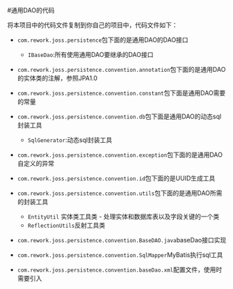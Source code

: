 #通用DAO的代码

将本项目中的代码文件复制到你自己的项目中，代码文件如下：

* `com.rework.joss.persistence`包下面的是通用DAO的DAO接口

   * `IBaseDao`:所有使用通用DAO要继承的DAO接口

* `com.rework.joss.persistence.convention.annotation`包下面的是通用DAO的实体类的注解，参照JPA1.0


* `com.rework.joss.persistence.convention.constant`包下面是通用DAO需要的常量

* `com.rework.joss.persistence.convention.db`包下面是通用DAO的动态sql封装工具

   * `SqlGenerator`:动态sql封装工具

* `com.rework.joss.persistence.convention.exception`包下面的是通用DAO自定义的异常

* `com.rework.joss.persistence.convention.id`包下面的是UUID生成工具

* `com.rework.joss.persistence.convention.utils`包下面的是通用DAO所需的封装工具
	* `EntityUtil` 实体类工具类 - 处理实体和数据库表以及字段关键的一个类
	* `ReflectionUtils`反射工具类

* `com.rework.joss.persistence.convention.BaseDAO.java`baseDao接口实现
 
* `com.rework.joss.persistence.convention.SqlMapper`MyBatis执行sql工具
 
* `com.rework.joss.persistence.convention.baseDao.xml`配置文件，使用时需要引入

